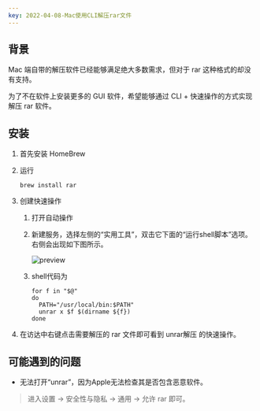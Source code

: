 ```yaml
---
key: 2022-04-08-Mac使用CLI解压rar文件
---
```


## 背景

Mac 端自带的解压软件已经能够满足绝大多数需求，但对于 rar 这种格式的却没有支持。

为了不在软件上安装更多的 GUI 软件，希望能够通过 CLI + 快速操作的方式实现解压 rar 软件。

## 安装

1. 首先安装 HomeBrew

2. 运行

   ```shell
   brew install rar
   ```

   

3. 创建快速操作

   1. 打开自动操作

   2. 新建服务，选择左侧的“实用工具”，双击它下面的“运行shell脚本”选项。右侧会出现如下图所示。

      ![preview](https://cdn.jsdelivr.net/gh/wholon/image@main/2022-04-08-18:01:30-v2-3c79fa750a390e88d3de807244abdcb8_r.jpg)

   3. shell代码为

      ```shell
      for f in "$@"
      do
      	PATH="/usr/local/bin:$PATH"
      	unrar x $f $(dirname ${f})
      done
      ```

      

4. 在访达中右键点击需要解压的 rar 文件即可看到 unrar解压 的快速操作。

## 可能遇到的问题

* 无法打开“unrar”，因为Apple无法检查其是否包含恶意软件。

> 进入设置 -> 安全性与隐私 -> 通用 -> 允许 rar 即可。
